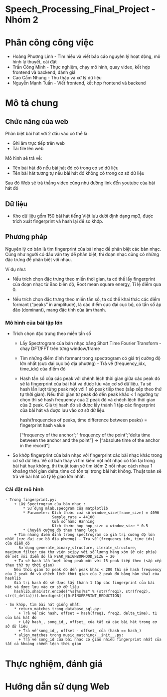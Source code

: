# Speech_Processing_Final_Project - Nhóm 2

# Phân công công việc
+ Hoàng Phương Linh - Tìm hiểu và viết báo cáo nguyên lý hoạt động, mô hình lý thuyết, cài đặt
+ Trần Công Minh - Thực nghiệm, chạy mô hình, quay video, kết hợp frontend và backend, đánh giá
+ Cao Cẩm Nhung - Thu thập và xử lý dữ liệu
+ Nguyễn Mạnh Tuấn - Viết frontend, kết hợp frontend và backend

# Mô tả chung
## Chức năng của web
Phân biệt bài hát với 2 đầu vào có thể là:
- Ghi âm trực tiếp trên web
- Tải file lên web

Mô hình sẽ trả về:
- Tên bài hát đó nếu bài hát đó có trong cơ sở dữ liệu
- Tên bài hát tương tự nếu bài hát đó không có trong cơ sở dữ liệu

Sau đó Web sẽ trả thẳng video cũng như đường link đến youtube của bài hát đó

## Dữ liệu
- Kho dữ liệu gồm 150 bài hát tiếng Việt lưu dưới định dạng mp3, được trích xuất fingerprint và hash lại để so khớp.

## Phương pháp
Nguyên lý cơ bản là tìm fingerprint của bài nhạc để phân biệt các bản nhạc. Cũng như người có dấu vân tay để phân biệt, thì đoạn nhạc cũng có những đặc trưng để phân biệt với nhau.

Ví dụ như:

+ Nếu trích chọn đặc trưng theo miền thời gian, ta có thể lấy fingerprint của đoạn nhạc từ Bao biên độ, Root mean square energy, Tỉ lệ điểm qua 0. 

+ Nếu trích chọn đặc trưng theo miền tần số, ta có thể khai thác các điểm formant (“peaks” in amplitude), là các điểm cực đại cục bộ, có tần số áp đảo (dominant), mang đặc tính của âm thanh.

### Mô hình của bài tập lớn
  - Trích chọn đặc trưng theo miền tần số
    + Lấy Spectrogram của bản nhạc bằng Short Time Fourier Transform - chạy DFT/FFT trên từng window/frame
    + Tìm những điểm đỉnh formant trong spectrogram có giá trị cường độ lớn nhất (cực đại cục bộ địa phương) - Trả về (frequency_idx, time_idx) của điểm đó
    + Hash tần số của các peak với chênh lệch thời gian giữa các peak đó sẽ là fingerprint của bài hát và được lưu vào cơ sở dữ liệu. Ta sẽ hash lần lượt từng peak một với 1 số peak tiếp theo (sắp xếp theo thứ tự thời gian). Nếu thời gian từ peak đó đến peak khác < 1 ngưỡng tự chọn thì sẽ hash frequency của 2 peak đó và chêch lệch thời gian của 2 peak. Giá trị hash đó sẽ được lấy thành 1 tập các fingerprint của bài hát và được lưu vào cơ sở dữ liệu.
    
        hash(frequencies of peaks, time difference between peaks) = fingerprint hash value
        
        [“frequency of the  anchor”;” frequency of the  point”;”delta time between the anchor and the point”] -> [“absolute time of the anchor in the record”]
   - So khớp fingerprint của bản nhạc với fingerprint các bài nhạc khác trong cơ sở dữ liệu. Về cơ bản thay vì tìm kiếm nột nốt nhạc có tồn tại trong bài hát hay không, thì thuật toán sẽ tìm kiếm 2 nốt nhạc cách nhau 1 khoảng thời gian delta_time có tồn tại trong bài hát không. Thuật toán sẽ trả về bài hát có tỷ lệ giao lớn nhất.

### Cài đặt mô hình
    - Trong fingerprint.py:
        + Lấy Spectrogram của bản nhạc : 
            * Sử dụng mlab.specgram của matplotlib
            * Parameter: Kích thước cửa sổ window_size(frame_size) = 4096
                         Sample_rate = 44100
                         Cửa sổ hàm: Hanning
                         Kích thước hop hop_size = window_size * 0.5
            * Chuyển cường độ theo thang loga 
        + Tìm những điểm đỉnh trong spectrogram có giá trị cường độ lớn nhất (cực đại cục bộ địa phương) - Trả về (frequency_idx, time_idx) của điểm đó
          Sử dụng generate_binary_structure, iterate_structure, maximum_filter của thư viện scipy với số lượng hàng xóm (ở các phía) để xét với điểm đó là PEAK_NEIGHBORHOOD_SIZE = 20
        + Ta sẽ hash lần lượt từng peak một với 15 peak tiếp theo (sắp xếp theo thứ tự thời gian)
        Nếu thời gian từ peak đó đến peak khác < 200 thì sẽ hash frequency của 2 peak đó và chêch lệch thời gian của 2 peak đó bằng hàm sha1 của hashlib
        Giá trị hash đó sẽ được lấy thành 1 tập các fingerprint của bài hát và được lưu vào cơ sở dữ liệu
        hashlib.sha1(str.encode("%s|%s|%s" % (str(freq1), str(freq2), str(t_delta)))).hexdigest()[0:FINGERPRINT_REDUCTION]
        
    - So khớp, tìm bài hát giống nhất:
        * return_matches trong database_sql.py:
          + Trả về các hash, offset = hash(freq1, freq2, delta_time), t1 của bài hát đó
          + Lấy hash_, song_id_, offset_ của tất cả các bài hát trong cơ sở dữ liệu
          + Trả về song_id_, offset - offset_ của (hash == hash_)
        * align_matches trong music_matching/__init__.py:
          + Trả về song_id của bài nhạc có giao nhiều fingerprint nhất của tất cả khoảng chênh lệch thời gian
# Thực nghiệm, đánh giá

# Hướng dẫn sử dụng Web
